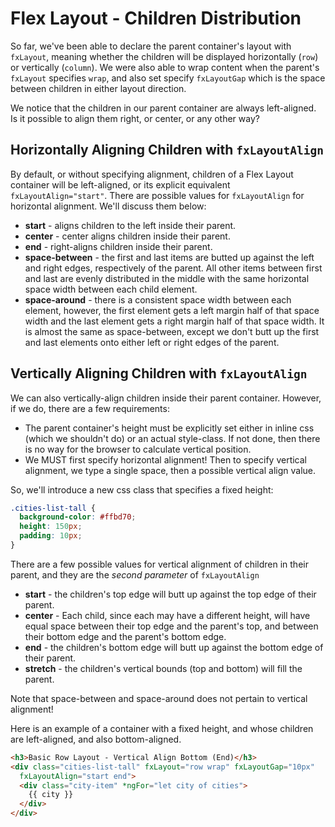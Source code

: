 # Flex Layout - Children Distribution

So far, we've been able to declare the parent container's layout with `fxLayout`, meaning whether the children will be displayed horizontally (`row`)
or vertically (`column`). We were also able to wrap content when the parent's `fxLayout` specifies `wrap`, and also set specify `fxLayoutGap` which
is the space between children in either layout direction.

We notice that the children in our parent container are always left-aligned. Is it possible to align them right, or center, or any other way?

## Horizontally Aligning Children with `fxLayoutAlign`

By default, or without specifying alignment, children of a Flex Layout container will be left-aligned, or its explicit equivalent `fxLayoutAlign="start"`.
There are possible values for `fxLayoutAlign` for horizontal alignment. We'll discuss them below:

* **start** - aligns children to the left inside their parent.
* **center** - center aligns children inside their parent.
* **end** - right-aligns children inside their parent.
* **space-between** - the first and last items are butted up against the left and right edges, respectively of the parent. All other items between first
and last are evenly distributed in the middle with the same horizontal space width between each child element.
* **space-around** - there is a consistent space width between each element, however, the first element gets a left margin half of that space width and the
last element gets a right margin half of that space width. It is almost the same as space-between, except we don't butt up the first and last elements onto
either left or right edges of the parent.

## Vertically Aligning Children with `fxLayoutAlign`

We can also vertically-align children inside their parent container. However, if we do, there are a few requirements:

* The parent container's height must be explicitly set either in inline css (which we shouldn't do) or an actual style-class. If not done, then there is
no way for the browser to calculate vertical position.
* We MUST first specify horizontal alignment! Then to specify vertical alignment, we type a single space, then a possible vertical align value.

So, we'll introduce a new css class that specifies a fixed height:

```css
.cities-list-tall {
  background-color: #ffbd70;
  height: 150px;
  padding: 10px;
}
```

There are a few possible values for vertical alignment of children in their parent, and they are the *second parameter* of `fxLayoutAlign`

* **start** - the children's top edge will butt up against the top edge of their parent.
* **center** - Each child, since each may have a different height, will have equal space between their top edge and the parent's top, and between their
bottom edge and the parent's bottom edge.
* **end** - the children's bottom edge will butt up against the bottom edge of their parent.
* **stretch** - the children's vertical bounds (top and bottom) will fill the parent.

Note that space-between and space-around does not pertain to vertical alignment!

Here is an example of a container with a fixed height, and whose children are left-aligned, and also bottom-aligned.

```html
<h3>Basic Row Layout - Vertical Align Bottom (End)</h3>
<div class="cities-list-tall" fxLayout="row wrap" fxLayoutGap="10px"
  fxLayoutAlign="start end">
  <div class="city-item" *ngFor="let city of cities">
    {{ city }}
  </div>
</div>
```

